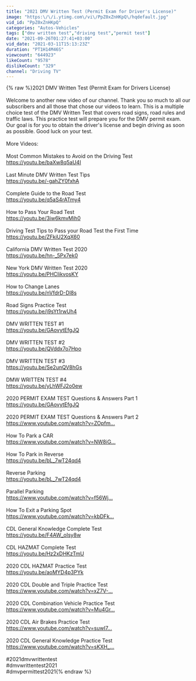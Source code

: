 ```yaml
---
title: "2021 DMV Written Test (Permit Exam for Driver's License)"
image: "https:\/\/i.ytimg.com\/vi\/PpZ0xZnHKpQ\/hqdefault.jpg"
vid_id: "PpZ0xZnHKpQ"
categories: "Autos-Vehicles"
tags: ["dmv written test","driving test","permit test"]
date: "2021-09-26T01:27:41+03:00"
vid_date: "2021-03-11T15:13:23Z"
duration: "PT1H14M46S"
viewcount: "644923"
likeCount: "9578"
dislikeCount: "329"
channel: "Driving TV"
---
```

{% raw %}2021 DMV Written Test (Permit Exam for Drivers License)<br /><br />Welcome to another new video of our channel. Thank you so much to all our subscribers and all those that chose our videos to learn.  This is a multiple choice test of the DMV Written Test that covers road signs, road rules and traffic laws. This practice test will prepare you for the DMV permit exam. Our goal is for you to obtain the driver's license and begin driving as soon as possible. Good luck on your test.<br /><br />More Videos: <br /><br />Most Common Mistakes to Avoid on the Driving Test<br /><a rel="nofollow" target="blank" href="https://youtu.be/baXw8q5aU4I​">https://youtu.be/baXw8q5aU4I​</a><br /><br />Last Minute DMV Written Test Tips<br /><a rel="nofollow" target="blank" href="https://youtu.be/-gahZY0fxhA​">https://youtu.be/-gahZY0fxhA​</a><br /><br />Complete Guide to the Road Test<br /><a rel="nofollow" target="blank" href="https://youtu.be/q5aS4rATmy4​">https://youtu.be/q5aS4rATmy4​</a><br /><br />How to Pass Your Road Test<br /><a rel="nofollow" target="blank" href="https://youtu.be/3iw6kmvMih0​">https://youtu.be/3iw6kmvMih0​</a><br /><br />Driving Test Tips to Pass your Road Test the First Time<br /><a rel="nofollow" target="blank" href="https://youtu.be/ZFkiU2XqX60​">https://youtu.be/ZFkiU2XqX60​</a><br /><br />California DMV Written Test 2020<br /><a rel="nofollow" target="blank" href="https://youtu.be/hn-_5Px7ek0​">https://youtu.be/hn-_5Px7ek0​</a><br /><br />New York DMV Written Test 2020<br /><a rel="nofollow" target="blank" href="https://youtu.be/PHCIikvosKY​">https://youtu.be/PHCIikvosKY​</a><br /><br />How to Change Lanes<br /><a rel="nofollow" target="blank" href="https://youtu.be/nVfdrD-Dl8s​">https://youtu.be/nVfdrD-Dl8s​</a><br /><br />Road Signs Practice Test<br /><a rel="nofollow" target="blank" href="https://youtu.be/j9sYt1rwUh4​">https://youtu.be/j9sYt1rwUh4​</a><br /><br />DMV WRITTEN TEST #1<br /><a rel="nofollow" target="blank" href="https://youtu.be/GAovytEfgJQ​">https://youtu.be/GAovytEfgJQ​</a><br /><br />DMV WRITTEN TEST #2<br /><a rel="nofollow" target="blank" href="https://youtu.be/QVddx7o7Hpo​">https://youtu.be/QVddx7o7Hpo​</a><br /><br />DMV WRITTEN TEST #3<br /><a rel="nofollow" target="blank" href="https://youtu.be/Se2unQV8hGs​">https://youtu.be/Se2unQV8hGs​</a><br /><br />DMW WRITTEN TEST #4<br /><a rel="nofollow" target="blank" href="https://youtu.be/yLhWFJ2o0ew​">https://youtu.be/yLhWFJ2o0ew​</a><br /><br />2020 PERMIT EXAM TEST Questions &amp; Answers Part 1<br /><a rel="nofollow" target="blank" href="https://youtu.be/GAovytEfgJQ​">https://youtu.be/GAovytEfgJQ​</a><br /><br />2020 PERMIT EXAM TEST Questions &amp; Answers Part 2<br /><a rel="nofollow" target="blank" href="https://www.youtube.com/watch?v=ZOpfm...​">https://www.youtube.com/watch?v=ZOpfm...​</a><br /><br />How To Park a CAR<br /><a rel="nofollow" target="blank" href="https://www.youtube.com/watch?v=NW8iG...​">https://www.youtube.com/watch?v=NW8iG...​</a><br /><br />How To Park in Reverse<br /><a rel="nofollow" target="blank" href="https://youtu.be/bL_7wT24qd4​">https://youtu.be/bL_7wT24qd4​</a><br /><br />Reverse Parking<br /><a rel="nofollow" target="blank" href="https://youtu.be/bL_7wT24qd4​">https://youtu.be/bL_7wT24qd4​</a><br /><br />Parallel Parking<br /><a rel="nofollow" target="blank" href="https://www.youtube.com/watch?v=f56Wj...​">https://www.youtube.com/watch?v=f56Wj...​</a><br /><br />How To Exit a Parking Spot<br /><a rel="nofollow" target="blank" href="https://www.youtube.com/watch?v=kbDFk...​">https://www.youtube.com/watch?v=kbDFk...​</a><br /><br />CDL General Knowledge Complete Test<br /><a rel="nofollow" target="blank" href="https://youtu.be/F4AW_oIsy8w​">https://youtu.be/F4AW_oIsy8w​</a><br /><br />CDL HAZMAT Complete Test<br /><a rel="nofollow" target="blank" href="https://youtu.be/Hz2xDHKzTmU​">https://youtu.be/Hz2xDHKzTmU​</a><br /><br />2020 CDL HAZMAT Practice Test<br /><a rel="nofollow" target="blank" href="https://youtu.be/aoMYD4p3PYk​">https://youtu.be/aoMYD4p3PYk​</a><br /><br />2020 CDL Double and Triple Practice Test<br /><a rel="nofollow" target="blank" href="https://www.youtube.com/watch?v=xZ7V-...​">https://www.youtube.com/watch?v=xZ7V-...​</a><br /><br />2020 CDL Combination Vehicle Practice Test<br /><a rel="nofollow" target="blank" href="https://www.youtube.com/watch?v=Mu4Gr...​">https://www.youtube.com/watch?v=Mu4Gr...​</a><br /><br />2020 CDL Air Brakes Practice Test<br /><a rel="nofollow" target="blank" href="https://www.youtube.com/watch?v=suwI7...​">https://www.youtube.com/watch?v=suwI7...​</a><br /><br />2020 CDL General Knowledge Practice Test<br /><a rel="nofollow" target="blank" href="https://www.youtube.com/watch?v=sKXH_...​">https://www.youtube.com/watch?v=sKXH_...​</a> <br /><br />#2021dmvwrittentest​<br />#dmvwrittentest2021​<br />#dmvpermittest2021{% endraw %}

